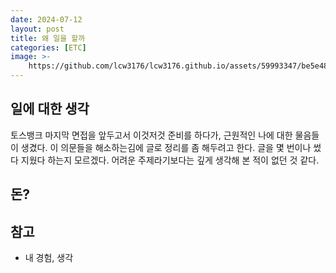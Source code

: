 ```yaml
---
date: 2024-07-12
layout: post
title: 왜 일을 할까
categories: [ETC]
image: >-
    https://github.com/lcw3176/lcw3176.github.io/assets/59993347/be5e4815-4c43-4391-bdbf-b5cb0af17629
---
```


## 일에 대한 생각

토스뱅크 마지막 면접을 앞두고서 이것저것 준비를 하다가, 근원적인 나에 대한 물음들이 생겼다.
이 의문들을 해소하는김에 글로 정리를 좀 해두려고 한다.
글을 몇 번이나 썼다 지웠다 하는지 모르겠다. 
어려운 주제라기보다는 깊게 생각해 본 적이 없던 것 같다.

## 돈?



## 참고

- 내 경험, 생각
